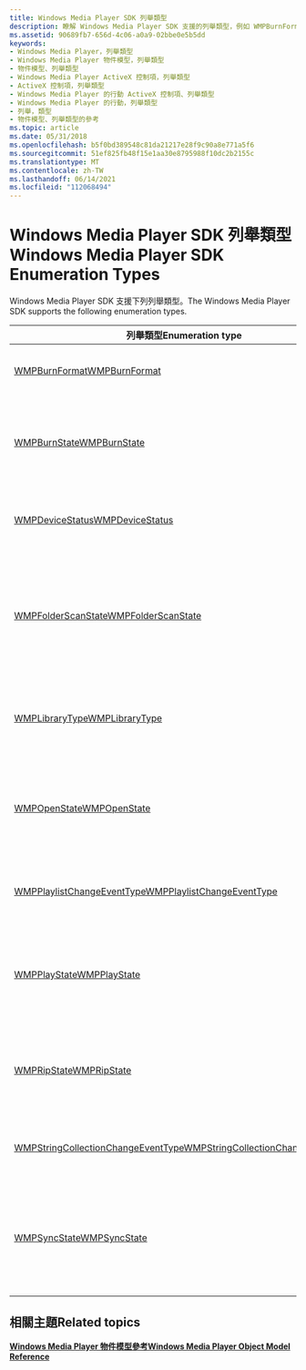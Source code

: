 ```yaml
---
title: Windows Media Player SDK 列舉類型
description: 瞭解 Windows Media Player SDK 支援的列舉類型，例如 WMPBurnFormat 和 WMPBurnState。
ms.assetid: 90689fb7-656d-4c06-a0a9-02bbe0e5b5dd
keywords:
- Windows Media Player，列舉類型
- Windows Media Player 物件模型，列舉類型
- 物件模型、列舉類型
- Windows Media Player ActiveX 控制項，列舉類型
- ActiveX 控制項，列舉類型
- Windows Media Player 的行動 ActiveX 控制項、列舉類型
- Windows Media Player 的行動，列舉類型
- 列舉，類型
- 物件模型、列舉類型的參考
ms.topic: article
ms.date: 05/31/2018
ms.openlocfilehash: b5f0bd389548c81da21217e28f9c90a8e771a5f6
ms.sourcegitcommit: 51ef825fb48f15e1aa30e8795988f10dc2b2155c
ms.translationtype: MT
ms.contentlocale: zh-TW
ms.lasthandoff: 06/14/2021
ms.locfileid: "112068494"
---
```

# <a name="windows-media-player-sdk-enumeration-types"></a><span data-ttu-id="a4c76-112">Windows Media Player SDK 列舉類型</span><span class="sxs-lookup"><span data-stu-id="a4c76-112">Windows Media Player SDK Enumeration Types</span></span>

<span data-ttu-id="a4c76-113">Windows Media Player SDK 支援下列列舉類型。</span><span class="sxs-lookup"><span data-stu-id="a4c76-113">The Windows Media Player SDK supports the following enumeration types.</span></span>



| <span data-ttu-id="a4c76-114">列舉類型</span><span class="sxs-lookup"><span data-stu-id="a4c76-114">Enumeration type</span></span>                                                             | <span data-ttu-id="a4c76-115">Description</span><span class="sxs-lookup"><span data-stu-id="a4c76-115">Description</span></span>                                                                                                            |
|------------------------------------------------------------------------------|------------------------------------------------------------------------------------------------------------------------|
| [<span data-ttu-id="a4c76-116">WMPBurnFormat</span><span class="sxs-lookup"><span data-stu-id="a4c76-116">WMPBurnFormat</span></span>](/previous-versions/windows/desktop/api/wmp/ne-wmp-wmpburnformat)                                           | <span data-ttu-id="a4c76-117">定義燒錄的 Cd 可能類型。</span><span class="sxs-lookup"><span data-stu-id="a4c76-117">Defines the possible types of CDs for burning.</span></span>                                                                         |
| [<span data-ttu-id="a4c76-118">WMPBurnState</span><span class="sxs-lookup"><span data-stu-id="a4c76-118">WMPBurnState</span></span>](/previous-versions/windows/desktop/api/wmp/ne-wmp-wmpburnstate)                                             | <span data-ttu-id="a4c76-119">定義 Windows Media Player 在燒錄 CD 時可能的操作狀態。</span><span class="sxs-lookup"><span data-stu-id="a4c76-119">Defines the possible operational states of Windows Media Player as it burns a CD.</span></span>                                      |
| [<span data-ttu-id="a4c76-120">WMPDeviceStatus</span><span class="sxs-lookup"><span data-stu-id="a4c76-120">WMPDeviceStatus</span></span>](/previous-versions/windows/desktop/api/wmp/ne-wmp-wmpdevicestatus)                                       | <span data-ttu-id="a4c76-121">定義裝置目前狀態的可能值。</span><span class="sxs-lookup"><span data-stu-id="a4c76-121">Defines the possible values for the current status of a device.</span></span>                                                        |
| [<span data-ttu-id="a4c76-122">WMPFolderScanState</span><span class="sxs-lookup"><span data-stu-id="a4c76-122">WMPFolderScanState</span></span>](/previous-versions/windows/desktop/api/wmp/ne-wmp-wmpfolderscanstate)                                 | <span data-ttu-id="a4c76-123">定義 Windows Media Player 的可能操作狀態，因為它會監視數位媒體內容的檔案資料夾。</span><span class="sxs-lookup"><span data-stu-id="a4c76-123">Defines the possible operational states of Windows Media Player as it monitors file folders for digital media content.</span></span> |
| [<span data-ttu-id="a4c76-124">WMPLibraryType</span><span class="sxs-lookup"><span data-stu-id="a4c76-124">WMPLibraryType</span></span>](/previous-versions/windows/desktop/api/wmp/ne-wmp-wmplibrarytype)                                         | <span data-ttu-id="a4c76-125">定義 Windows Media Player 可以連接的可能程式庫類型。</span><span class="sxs-lookup"><span data-stu-id="a4c76-125">Defines the possible library types to which Windows Media Player can connect.</span></span>                                          |
| [<span data-ttu-id="a4c76-126">WMPOpenState</span><span class="sxs-lookup"><span data-stu-id="a4c76-126">WMPOpenState</span></span>](/previous-versions/windows/desktop/api/wmp/ne-wmp-wmpopenstate)                                             | <span data-ttu-id="a4c76-127">定義在開啟數位媒體檔案時，Windows Media Player 可能的操作狀態。</span><span class="sxs-lookup"><span data-stu-id="a4c76-127">Defines the possible operational states of Windows Media Player as it opens a digital media file.</span></span>                      |
| [<span data-ttu-id="a4c76-128">WMPPlaylistChangeEventType</span><span class="sxs-lookup"><span data-stu-id="a4c76-128">WMPPlaylistChangeEventType</span></span>](/previous-versions/windows/desktop/api/wmp/ne-wmp-wmpplaylistchangeeventtype)                 | <span data-ttu-id="a4c76-129">定義可以對播放清單進行的變更類型。</span><span class="sxs-lookup"><span data-stu-id="a4c76-129">Defines the types of changes that can be made to a playlist.</span></span>                                                           |
| [<span data-ttu-id="a4c76-130">WMPPlayState</span><span class="sxs-lookup"><span data-stu-id="a4c76-130">WMPPlayState</span></span>](/previous-versions/windows/desktop/api/wmp/ne-wmp-wmpplaystate)                                             | <span data-ttu-id="a4c76-131">定義播放數位媒體檔案時，Windows Media Player 可能的操作狀態。</span><span class="sxs-lookup"><span data-stu-id="a4c76-131">Defines the possible operational states of Windows Media Player as it plays a digital media file.</span></span>                      |
| [<span data-ttu-id="a4c76-132">WMPRipState</span><span class="sxs-lookup"><span data-stu-id="a4c76-132">WMPRipState</span></span>](/previous-versions/windows/desktop/api/wmp/ne-wmp-wmpripstate)                                               | <span data-ttu-id="a4c76-133">定義 Windows Media Player 的可能操作狀態，因為它會將 CD 翻錄。</span><span class="sxs-lookup"><span data-stu-id="a4c76-133">Defines the possible operational states of Windows Media Player as it rips a CD.</span></span>                                       |
| [<span data-ttu-id="a4c76-134">WMPStringCollectionChangeEventType</span><span class="sxs-lookup"><span data-stu-id="a4c76-134">WMPStringCollectionChangeEventType</span></span>](/previous-versions/windows/desktop/api/wmp/ne-wmp-wmpstringcollectionchangeeventtype) | <span data-ttu-id="a4c76-135">定義字串集合中可能發生之變更的類型。</span><span class="sxs-lookup"><span data-stu-id="a4c76-135">Defines the types of changes that can occur in a string collection.</span></span>                                                    |
| [<span data-ttu-id="a4c76-136">WMPSyncState</span><span class="sxs-lookup"><span data-stu-id="a4c76-136">WMPSyncState</span></span>](/previous-versions/windows/desktop/api/wmp/ne-wmp-wmpsyncstate)                                             | <span data-ttu-id="a4c76-137">定義 Windows Media Player 的可能操作狀態，因為它會將數位媒體同步至裝置。</span><span class="sxs-lookup"><span data-stu-id="a4c76-137">Defines the possible operational states of Windows Media Player as it synchronizes digital media to a device.</span></span>          |



 

## <a name="related-topics"></a><span data-ttu-id="a4c76-138">相關主題</span><span class="sxs-lookup"><span data-stu-id="a4c76-138">Related topics</span></span>

<dl> <dt>

[<span data-ttu-id="a4c76-139">**Windows Media Player 物件模型參考**</span><span class="sxs-lookup"><span data-stu-id="a4c76-139">**Windows Media Player Object Model Reference**</span></span>](windows-media-player-object-model-reference.md)
</dt> </dl>

 

 




